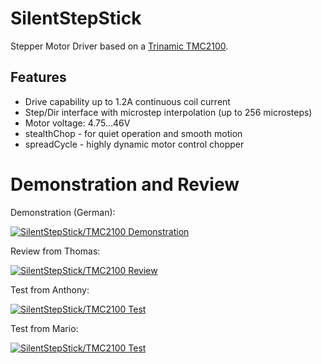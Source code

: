 # SilentStepStick
Stepper Motor Driver based on a [Trinamic TMC2100](http://www.trinamic.com/products/integrated-circuits/stepper-power-driver/tmc2100).


## Features
* Drive capability up to 1.2A continuous coil current
* Step/Dir interface with microstep interpolation (up to 256 microsteps)
* Motor voltage: 4.75...46V
* stealthChop - for quiet operation and smooth motion
* spreadCycle - highly dynamic motor control chopper


# Demonstration and Review

Demonstration (German):

[![SilentStepStick/TMC2100 Demonstration](http://img.youtube.com/vi/0l-HlntFYOY/0.jpg)](https://www.youtube.com/watch?v=0l-HlntFYOY)

Review from Thomas:

[![SilentStepStick/TMC2100 Review](http://img.youtube.com/vi/g6Bxoqr8QlY/0.jpg)](https://www.youtube.com/watch?v=g6Bxoqr8QlY)

Test from Anthony:

[![SilentStepStick/TMC2100 Test](http://img.youtube.com/vi/CZOV0BdgSiU/0.jpg)](https://www.youtube.com/watch?v=CZOV0BdgSiU)

Test from Mario:

[![SilentStepStick/TMC2100 Test](http://img.youtube.com/vi/mJmg0iRHX8s/0.jpg)](https://www.youtube.com/watch?v=mJmg0iRHX8s)
